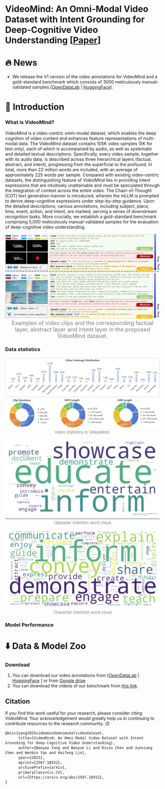 # VideoMind: An Omni-Modal Video Dataset with Intent Grounding for Deep-Cognitive Video Understanding \[[Paper](https://arxiv.org/abs/2507.18552)\]

# :fire: News
- We release the V1 version of the video annotations for VideoMind and a gold-standard benchmark which consists of 3000 meticulously manual-validated samples.([OpenDataLab](https://opendatalab.com/Dixin/VideoMind) | [HuggingFace](https://huggingface.co/datasets/DixinChen/VideoMind)).
  
# :book: Introduction

### What is VideoMind?
VideoMind is a video-centric omni-modal dataset, which enables the deep cognition of video content and enhances feature representations of multi-modal data. The VideoMind dataset contains 105K video samples (5K for test only), each of which is accompanied by audio, as well as systematic and detailed textual descriptions. Specifically, every video sample, together with its audio data, is described across three hierarchical layers (factual, abstract, and intent), progressing from the superficial to the profound. In total, more than 22 million words are included, with an average of approximately 225 words per sample. Compared with existing video-centric datasets, the distinguishing feature of VideoMind lies in providing intent expressions that are intuitively unattainable and must be speculated through the integration of context across the entire video. The Chain-of-Thought (COT) text generation manner is introduced, wherein the mLLM is prompted to derive deep-cognitive expressions under step-by-step guidance. Upon the detailed descriptions, various annotations, including subject, place, time, event, action, and intent, are marked, serving a series of downstream recognition tasks. More crucially, we establish a gold-standard benchmark comprising 5,000 meticulously manual-validated samples for the evaluation of deep-cognitive video understanding.

<p align="center">
<img src="image/Examples-latest version.jpg" alt="examples for VideoMind"/>
<font size=4 color="gray">Examples of video clips and the corresponding factual layer, abstract layer and intent layer in the proposed VideoMind dataset.</font>
</p>

### Data statistics

<p align="center">
<img src="image/data statistics.jpg" alt="Sentence Length"/>
<font size=2 color="gray">Video statistics in VideoMind.</font>
</p>

<p align="center">
<img src="image/uploader_intention_tag.png" alt="uploader_intention_tag"/>
<font size=2 color="gray">Uploader intention word cloud</font>
</p>

<p align="center">
<img src="image/character_intention_tag.png" alt="character_intention_tag"/>
<font size=2 color="gray">Character intention word cloud</font>
</p>



### Model Performance

# :arrow_down: Data & Model Zoo

### Download
1. You can download our video annotations from \[[OpenDataLab](https://opendatalab.com/Dixin/VideoMind) \| [HuggingFace](https://huggingface.co/datasets/DixinChen/VideoMind) \]
   or from [Google drive](https://drive.google.com/drive/folders/1T_9A3GU4DwB-oWrj3DePcP3EYCTuausP?usp=sharing)
2. You can download the videos of our benchmark from [this link](https://drive.google.com/file/d/1CnoLCKH_8NPmr-N7fbW3HLP3pr4x-KBL/view?usp=sharing).

## Citation
If you find this work useful for your research, please consider citing VideoMind. Your acknowledgement would greatly help us in continuing to contribute resources to the research community. 😊
```
@misc{yang2025videomindomnimodalvideodataset,
      title={VideoMind: An Omni-Modal Video Dataset with Intent Grounding for Deep-Cognitive Video Understanding}, 
      author={Baoyao Yang and Wanyun Li and Dixin Chen and Junxiang Chen and Wenbin Yao and Haifeng Lin},
      year={2025},
      eprint={2507.18552},
      archivePrefix={arXiv},
      primaryClass={cs.CV},
      url={https://arxiv.org/abs/2507.18552}, 
}
```

